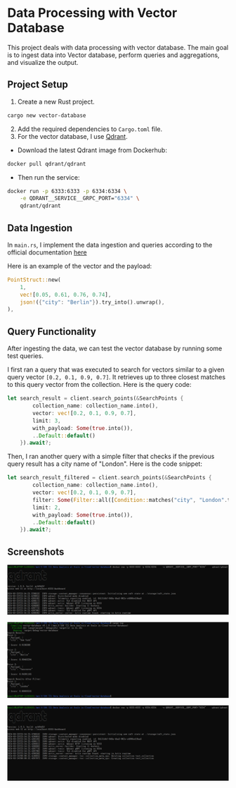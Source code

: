 # Data Processing with Vector Database

This project deals with data processing with vector database. The main goal is to ingest data into Vector database, perform queries and aggregations, and visualize the output.

## Project Setup
1. Create a new Rust project.
```bash
cargo new vector-database
```
2. Add the required dependencies to `Cargo.toml` file.
3. For the vector database, I use [Qdrant](https://qdrant.tech/documentation/quick-start/).
- Download the latest Qdrant image from Dockerhub:
```bash
docker pull qdrant/qdrant
```
- Then run the service:
```bash
docker run -p 6333:6333 -p 6334:6334 \
    -e QDRANT__SERVICE__GRPC_PORT="6334" \
    qdrant/qdrant
```

## Data Ingestion
In `main.rs`, I implement the data ingestion and queries according to the official documentation [here](https://qdrant.tech/documentation/quick-start/)

Here is an example of the vector and the payload:
```rust
PointStruct::new(
    1,
    vec![0.05, 0.61, 0.76, 0.74],
    json!({"city": "Berlin"}).try_into().unwrap(),
),
```

## Query Functionality
After ingesting the data, we can test the vector database by running some test queries.

I first ran a query that was executed to search for vectors similar to a given query vector `[0.2, 0.1, 0.9, 0.7]`. It retrieves up to three closest matches to this query vector from the collection. Here is the query code:

```rust
let search_result = client.search_points(&SearchPoints {
        collection_name: collection_name.into(),
        vector: vec![0.2, 0.1, 0.9, 0.7],
        limit: 3,
        with_payload: Some(true.into()),
        ..Default::default()
    }).await?;
```

Then, I ran another query with a simple filter that checks if the previous query result has a city name of "London". Here is the code snippet:

```rust
let search_result_filtered = client.search_points(&SearchPoints {
        collection_name: collection_name.into(),
        vector: vec![0.2, 0.1, 0.9, 0.7],
        filter: Some(Filter::all([Condition::matches("city", "London".to_string())])),
        limit: 2,
        with_payload: Some(true.into()),
        ..Default::default()
    }).await?;
```

## Screenshots
![db0](screenshots/db0.png)

![query](screenshots/query.png)

![db1](screenshots/db1.png)